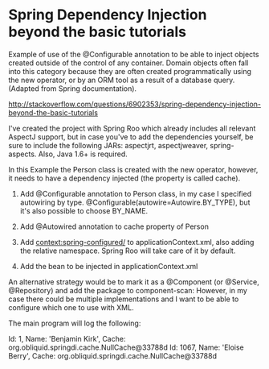 Spring Dependency Injection beyond the basic tutorials
======================================================

Example of use of the @Configurable annotation to be able to inject objects created outside of
the control of any container. Domain objects often fall into this category because they are
often created programmatically using the new operator, or by an ORM tool as a result of a
database query. (Adapted from Spring documentation).

http://stackoverflow.com/questions/6902353/spring-dependency-injection-beyond-the-basic-tutorials

I've created the project with Spring Roo which already includes all relevant AspectJ support, but 
in case you've to add the dependencies yourself, be sure to include the following JARs: aspectjrt,
aspectjweaver, spring-aspects. Also, Java 1.6+ is required.

In this Example the Person class is created with the new operator, however, it needs to have a
dependency injected (the property is called cache).

1. Add @Configurable annotation to Person class, in my case I specified autowiring by type.
@Configurable(autowire=Autowire.BY_TYPE), but it's also possible to choose BY_NAME.

2. Add @Autowired annotation to cache property of Person

3. Add <context:spring-configured/> to applicationContext.xml, also adding the relative namespace.
Spring Roo will take care of it by default.

4. Add the bean to be injected in applicationContext.xml
<bean id="myCache" class="org.obliquid.springdi.cache.NullCache"/>
An alternative strategy would be to mark it as a @Component (or @Service, @Repository) and add
the package to component-scan:
<context:component-scan base-package="org.obliquid.springdi"/>
However, in my case there could be multiple implementations and I want to be able to configure
which one to use with XML.

The main program will log the following:

 Id: 1, Name: 'Benjamin Kirk', Cache: org.obliquid.springdi.cache.NullCache@33788d
 Id: 1067, Name: 'Eloise Berry', Cache: org.obliquid.springdi.cache.NullCache@33788d


